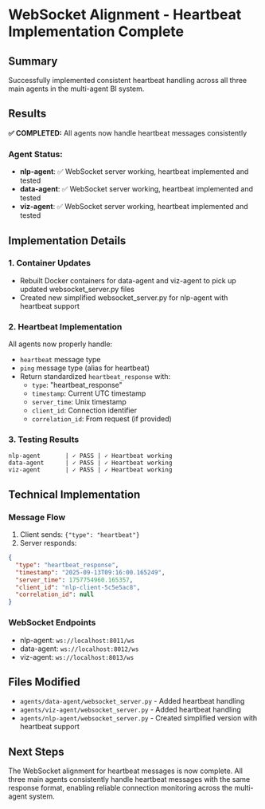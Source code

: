 # WebSocket Alignment - Heartbeat Implementation Complete

## Summary

Successfully implemented consistent heartbeat handling across all three main agents in the multi-agent BI system.

## Results

**✅ COMPLETED:** All agents now handle heartbeat messages consistently

### Agent Status:
- **nlp-agent**: ✅ WebSocket server working, heartbeat implemented and tested
- **data-agent**: ✅ WebSocket server working, heartbeat implemented and tested  
- **viz-agent**: ✅ WebSocket server working, heartbeat implemented and tested

## Implementation Details

### 1. Container Updates
- Rebuilt Docker containers for data-agent and viz-agent to pick up updated websocket_server.py files
- Created new simplified websocket_server.py for nlp-agent with heartbeat support

### 2. Heartbeat Implementation
All agents now properly handle:
- `heartbeat` message type
- `ping` message type (alias for heartbeat)
- Return standardized `heartbeat_response` with:
  - `type`: "heartbeat_response"
  - `timestamp`: Current UTC timestamp
  - `server_time`: Unix timestamp
  - `client_id`: Connection identifier
  - `correlation_id`: From request (if provided)

### 3. Testing Results
```
nlp-agent       | ✓ PASS | ✓ Heartbeat working
data-agent      | ✓ PASS | ✓ Heartbeat working  
viz-agent       | ✓ PASS | ✓ Heartbeat working
```

## Technical Implementation

### Message Flow
1. Client sends: `{"type": "heartbeat"}`
2. Server responds: 
```json
{
  "type": "heartbeat_response",
  "timestamp": "2025-09-13T09:16:00.165249",
  "server_time": 1757754960.165357,
  "client_id": "nlp-client-5c5e5ac8",
  "correlation_id": null
}
```

### WebSocket Endpoints
- nlp-agent: `ws://localhost:8011/ws`
- data-agent: `ws://localhost:8012/ws`
- viz-agent: `ws://localhost:8013/ws`

## Files Modified
- `agents/data-agent/websocket_server.py` - Added heartbeat handling
- `agents/viz-agent/websocket_server.py` - Added heartbeat handling
- `agents/nlp-agent/websocket_server.py` - Created simplified version with heartbeat support

## Next Steps
The WebSocket alignment for heartbeat messages is now complete. All three main agents consistently handle heartbeat messages with the same response format, enabling reliable connection monitoring across the multi-agent system.
